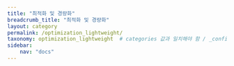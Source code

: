 ```yaml
---
title: "최적화 및 경량화"
breadcrumb_title: "최적화 및 경량화"
layout: category
permalink: /optimization_lightweight/
taxonomy: optimization_lightweight  # categories 값과 일치해야 함 / _config의 title_translation에 블로그에 노출시킬 카테고리명 입력
sidebar:
    nav: "docs"
---
```

